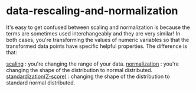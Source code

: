 # data-rescaling-and-normalization


It's easy to get confused between scaling and normalization is because the terms are sometimes used interchangeably and they are very similar! In both cases, you're transforming the values of numeric variables so that the transformed data points have specific helpful properties. The difference is that:

[scaling]() : you're changing the range of your data.
[normalization]() : you're changing the shape of the distribution to normal distributed.
[standardization(Z-score)]() : changing the shape of the distribution to standard normal distributed.

